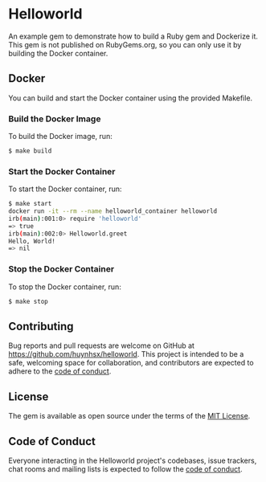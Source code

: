 # Helloworld

An example gem to demonstrate how to build a Ruby gem and Dockerize it.
This gem is not published on RubyGems.org, so you can only use it by building the Docker container.

## Docker
You can build and start the Docker container using the provided Makefile.

### Build the Docker Image
To build the Docker image, run:
```bash
$ make build

```
### Start the Docker Container
To start the Docker container, run:
```bash
$ make start
docker run -it --rm --name helloworld_container helloworld
irb(main):001:0> require 'helloworld'
=> true
irb(main):002:0> Helloworld.greet
Hello, World!
=> nil
```

### Stop the Docker Container
To stop the Docker container, run:
```bash
$ make stop
```

## Contributing

Bug reports and pull requests are welcome on GitHub at https://github.com/huynhsx/helloworld. This project is intended to be a safe, welcoming space for collaboration, and contributors are expected to adhere to the [code of conduct](https://github.com/huynhsx/helloworld/blob/master/CODE_OF_CONDUCT.md).


## License

The gem is available as open source under the terms of the [MIT License](https://opensource.org/licenses/MIT).

## Code of Conduct

Everyone interacting in the Helloworld project's codebases, issue trackers, chat rooms and mailing lists is expected to follow the [code of conduct](https://github.com/huynhsx/helloworld/blob/master/CODE_OF_CONDUCT.md).
